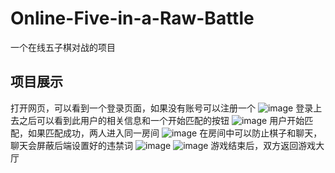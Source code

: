 # Online-Five-in-a-Raw-Battle
一个在线五子棋对战的项目


## 项目展示
打开网页，可以看到一个登录页面，如果没有账号可以注册一个
![image](https://github.com/user-attachments/assets/96c4b8fe-b983-40ba-9199-114822313743)
登录上去之后可以看到此用户的相关信息和一个开始匹配的按钮
![image](https://github.com/user-attachments/assets/76ec446c-0ad9-4b9a-ba60-982ee82523bb)
用户开始匹配，如果匹配成功，两人进入同一房间
![image](https://github.com/user-attachments/assets/c25e3de1-ca25-42e9-b2b0-330356d35a43)
在房间中可以防止棋子和聊天，聊天会屏蔽后端设置好的违禁词
![image](https://github.com/user-attachments/assets/ec6eeb18-77fe-4898-b409-4bf890aec769)
![image](https://github.com/user-attachments/assets/04fd1d3d-e774-4569-9ae1-83129809be6c)
游戏结束后，双方返回游戏大厅
